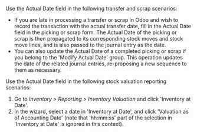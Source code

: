 Use the Actual Date field in the following transfer and scrap scenarios:

- If you are late in processing a transfer or scrap in Odoo and wish to
  record the transaction with the actual transfer date, fill in the
  Actual Date field in the picking or scrap form. The Actual Date of the
  picking or scrap is then propagated to its corresponding stock moves
  and stock move lines, and is also passed to the journal entry as the
  date.
- You can also update the Actual Date of a completed picking or scrap if
  you belong to the 'Modify Actual Date' group. This operation updates
  the date of the related journal entries, re-proposing a new sequence
  to them as necessary.

Use the Actual Date field in the following stock valuation reporting
scenarios:

1.  Go to *Inventory \> Reporting \> Inventory Valuation* and click
    'Inventory at Date'.
2.  In the wizard, select a date in 'Inventory at Date', and click
    'Valuation as of Accounting Date' (note that 'hh:mm:ss' part of the
    selection in 'Inventory at Date' is ignored in this context).

